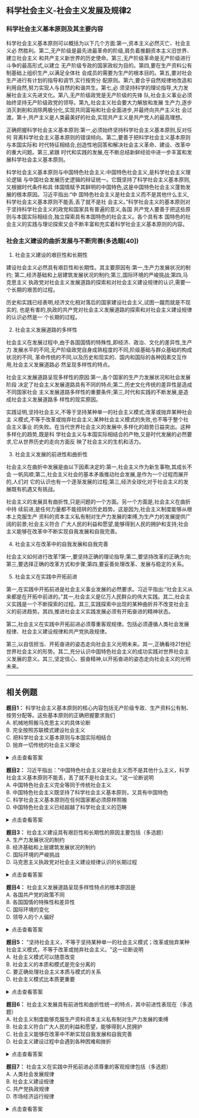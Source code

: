 ## 科学社会主义-社会主义发展及规律2

### 科学社会主义基本原则及其主要内容

科学社会主义基本原则可以概括为以下几个方面:第一,资本主义必然灭亡、社会主义必
然胜利。第二,无产阶级是最先进最革命的阶级,肩负着推翻资本主义旧世界、建立社会主义
和共产主义新世界的历史使命。第三,无产阶级革命是无产阶级进行斗争的最高形式,以建立
无产阶级专政的国家政权为目的。第四,要在生产资料公有制基础上组织生产,以满足全体社
会成员的需要为生产的根本目的。第五,要对社会生产进行有计划的指导和调节,实行按劳分
配原则。第六,要合乎自然规律地改造和利用自然,努力实现人与自然的和谐共生。第七,必
须坚持科学的理论指导,大力发展社会主义先进文化。第八,无产阶级政党是无产阶级的先锋
队,社会主义事业必须始终坚持无产阶级政党的领导。第九,社会主义社会要大力解放和发展
生产力,逐步消灭剥削和消除两极分化,实现共同富裕和社会全面进步,并最终向共产主义社
会过渡。第十,共产主义是人类最美好的社会,实现共产主义是共产党人的最高理想。

正确把握科学社会主义基本原则:第一,必须始终坚持科学社会主义基本原则,反对任何
背离科学社会主义基本原则的错误倾向。第二,要善于把科学社会主义基本原则与本国实际和
时代特征相结合,创造性地回答和解决社会主义革命、建设、改革中的重大问题。第三,紧跟
时代和实践的发展,在不断总结新鲜经验中进一步丰富和发展科学社会主义基本原则。

科学社会主义基本原则与中国特色社会主义:中国特色社会主义,是科学社会主义理论逻辑
与中国社会发展历史逻辑的辩证统一。它既坚持了科学社会主义基本原则,又根据时代条件和具
体国情赋予其鲜明的中国特色,这是中国特色社会主义蓬勃发展的根本原因。习近平指出:“中
国特色社会主义是社会主义而不是其他什么主义,科学社会主义基本原则不能丢,丢了就不是社
会主义。”科学社会主义的基本原则对于坚持科学社会主义的政党和国家具有普遍的意义,各国
共产党人要善于把这些原则与本国实际相结合,独立探索具有本国特色的社会主义。各个具有本
国特色的社会主义的实践与理论探索又会不断丰富和充实着科学社会主义基本原则的内容。

### 社会主义建设的曲折发展与不断完善(多选题[40])

1. 社会主义建设的艰巨性和长期性

建设社会主义必然具有艰巨性和长期性。其主要原因有:第一,生产力发展状况的制约;
第二,经济基础和上层建筑发展状况的制约;第三,国际环境的严峻挑战;第四,马克思主义
执政党对社会主义发展道路的探索和对社会主义建设规律的认识,需要一个长期的艰苦的过程。

历史和实践已经表明,经济文化相对落后的国家建设社会主义,试图一蹴而就是不现实的,
也是有害的,执政的共产党对社会主义发展道路的探索和对社会主义建设规律的认识必然是一
个长期的过程。

2. 社会主义发展道路的多样性

社会主义在发展过程中,由于各国国情的特殊性,即经济、政治、文化的差异性,生产力
发展水平的不同,无产阶级政党自身成熟程度的不同,阶级基础与群众基础的构成状况的不同,
革命传统的不同,以及历史和现实的、国内和国际的各种因素交互作用,社会主义发展道路必
然呈现多样性的特点。

社会主义发展道路呈现多样性的原因:第一,各个国家的生产力发展状况和社会发展阶段
决定了社会主义发展道路具有不同的特点;第二,历史文化传统的差异性是造成不同国家社会
主义发展道路多样性的重要条件;第三,时代和实践的不断发展,是造成社会主义发展道路多
样性的现实原因。

实践证明,坚持社会主义,不等于坚持某种单一的社会主义模式;改革或抛弃某种社会主
义模式,不等于改革或抛弃社会主义;某种社会主义模式的失败,也不等于整个社会主义事业
的失败。在当代世界社会主义的发展中,多样化的趋势日益突出。这种多样化的趋势,既是科
学社会主义与本国实际相结合的产物,又是时代发展的必然要求,它从世界历史的走向方面反
映了社会主义的生机和活力。

3. 社会主义发展的前进性和曲折性

社会主义在曲折中发展是由以下因素决定的:第一,社会主义作为新生事物,其成长不会
一帆风顺;第二,社会主义社会的基本矛盾推动社会发展,是作为一个过程而展开的,人们对
它的认识也有一个逐渐发展的过程;第三,经济全球化对于社会主义的发展既有机遇又有挑战。

社会主义的发展具有曲折性,只是问题的一个方面。另一个方面是,社会主义在曲折中持
续前进,是任何力量都不能扭转的历史趋势。这是因为,社会主义制度能够从根本上克服生产
资料的资本主义私有制对生产力发展的束缚,为生产力的发展提供广阔的前景;社会主义符合
广大人民的利益和愿望,能够得到人民的拥护和支持;社会主义能够在改革中不断实现自我发展和自我完善。

4. 社会主义在改革中的自我发展和自我完善

社会主义如何进行改革?第一,要坚持正确的理论指导;第二,要坚持改革的正确方向;
第三,要选择正确的改革方式和步骤;第四,要妥善处理改革、发展与稳定的关系。

5. 社会主义在实践中开拓前进

第一,在实践中开拓前进是社会主义事业发展的必然要求。习近平指出:“社会主义从来都是在开拓中前进的。”其一,社会主义是亿万人民群众的伟大实践。其二,社会主义实践是一个不断探索的过程。其三,实践探索中出现的某种曲折并不改变社会主义的前进趋势。其四,推进社会主义实践发展必须有开拓奋进的精神状态。

第二,社会主义在实践中开拓前进必须尊重客观规律。包括必须遵循人类社会发展规律、社会主义建设规律和共产党执政规律。

第三,以自信担当、开拓奋进的姿态走向社会主义光明未来。其一,正确看待21世纪世界社会主义的形势。其二,充分认识中国特色社会主义的成功实践对世界社会主义发展的意义。其三,坚定信心、振奋精神,以开拓奋进的姿态走向社会主义的光明未来。

---

## 相关例题

**题目1：** 科学社会主义基本原则的核心内容包括无产阶级专政、生产资料公有制、按劳分配等。这些基本原则的正确把握要求我们<br/>
A. 机械地照搬马克思主义的具体论断<br/>
B. 完全按照苏联模式建设社会主义<br/>
C. 把科学社会主义基本原则与本国实际相结合<br/>
D. 抛弃一切传统的社会主义理论

<details>
<summary>点击查看答案</summary>
<p><strong>答案：</strong>C</p>
<p><strong>解析：</strong>正确把握科学社会主义基本原则要求我们既要坚持科学社会主义基本原则，又要善于把科学社会主义基本原则与本国实际和时代特征相结合，创造性地回答和解决社会主义革命、建设、改革中的重大问题。A项是教条主义的错误倾向；B项忽视了各国国情的差异性；D项是完全否定科学社会主义的错误观点。故本题选C。</p>
</details>

**题目2：** 习近平指出："中国特色社会主义是社会主义而不是其他什么主义，科学社会主义基本原则不能丢，丢了就不是社会主义。"这一论断说明<br/>
A. 中国特色社会主义完全等同于传统社会主义<br/>
B. 中国特色社会主义既坚持了科学社会主义基本原则，又具有中国特色<br/>
C. 科学社会主义基本原则在任何国家都必须原样照搬<br/>
D. 中国特色社会主义已经超越了科学社会主义的范畴

<details>
<summary>点击查看答案</summary>
<p><strong>答案：</strong>B</p>
<p><strong>解析：</strong>中国特色社会主义是科学社会主义理论逻辑与中国社会发展历史逻辑的辩证统一，既坚持了科学社会主义基本原则，又根据时代条件和具体国情赋予其鲜明的中国特色。A项否认了中国特色社会主义的创新性；C项是机械照搬的错误观点；D项否认了中国特色社会主义的社会主义本质。故本题选B。</p>
</details>

**题目3：** 社会主义建设具有艰巨性和长期性的原因主要包括（多选题）<br/>
A. 生产力发展状况的制约<br/>
B. 经济基础和上层建筑发展状况的制约<br/>
C. 国际环境的严峻挑战<br/>
D. 马克思主义执政党对社会主义建设规律认识的长期过程

<details>
<summary>点击查看答案</summary>
<p><strong>答案：</strong>ABCD</p>
<p><strong>解析：</strong>社会主义建设的艰巨性和长期性是由多种因素决定的：生产力发展状况的制约是基础性因素；经济基础和上层建筑发展状况的制约体现了社会结构的复杂性；国际环境的严峻挑战增加了建设难度；马克思主义执政党对社会主义发展道路的探索和对社会主义建设规律的认识需要一个长期的艰苦过程。这四个方面都是造成社会主义建设艰巨性和长期性的重要原因。</p>
</details>

**题目4：** 社会主义发展道路呈现多样性特点的根本原因是<br/>
A. 各国共产党的政策不同<br/>
B. 各国国情的特殊性和差异性<br/>
C. 国际环境的变化<br/>
D. 领导人的个人偏好

<details>
<summary>点击查看答案</summary>
<p><strong>答案：</strong>B</p>
<p><strong>解析：</strong>社会主义发展道路的多样性是由各国国情的特殊性决定的，包括经济、政治、文化的差异性，生产力发展水平的不同，无产阶级政党自身成熟程度的不同，阶级基础与群众基础的构成状况的不同，革命传统的不同等。这些因素的综合作用使得社会主义发展道路必然呈现多样性。A、C、D项都不是根本原因。故本题选B。</p>
</details>

**题目5：** "坚持社会主义，不等于坚持某种单一的社会主义模式；改革或抛弃某种社会主义模式，不等于改革或抛弃社会主义。"这一论断说明<br/>
A. 社会主义模式可以随意改变<br/>
B. 社会主义的本质和模式是完全分离的<br/>
C. 要正确处理社会主义本质与模式的关系<br/>
D. 社会主义模式比本质更重要

<details>
<summary>点击查看答案</summary>
<p><strong>答案：</strong>C</p>
<p><strong>解析：</strong>这一论断强调要正确理解和处理社会主义本质与模式的关系。社会主义的本质是不变的，但模式可以根据实际情况进行调整和完善。不能把某种特定的社会主义模式等同于社会主义本身，也不能因为某种模式的失败而否定整个社会主义事业。A项忽视了改革的原则性；B项割裂了本质与模式的联系；D项颠倒了本质与模式的关系。故本题选C。</p>
</details>

**题目6：** 社会主义发展具有前进性和曲折性统一的特点，其中前进性表现在（多选题）<br/>
A. 社会主义制度能够克服生产资料资本主义私有制对生产力发展的束缚<br/>
B. 社会主义符合广大人民的利益和愿望，能够得到人民拥护<br/>
C. 社会主义能够在改革中不断实现自我发展和自我完善<br/>
D. 社会主义建设过程中会遇到各种困难和挫折

<details>
<summary>点击查看答案</summary>
<p><strong>答案：</strong>ABC</p>
<p><strong>解析：</strong>社会主义发展的前进性主要体现在：社会主义制度的优越性使其能够为生产力发展提供广阔前景；符合人民根本利益能够获得广泛支持；具有自我发展和自我完善的能力。D项描述的是社会主义发展的曲折性，而非前进性。社会主义在曲折中持续前进，是任何力量都不能扭转的历史趋势。</p>
</details>

**题目7：** 社会主义在实践中开拓前进必须尊重的客观规律包括（多选题）<br/>
A. 人类社会发展规律<br/>
B. 社会主义建设规律<br/>
C. 共产党执政规律<br/>
D. 市场经济运行规律

<details>
<summary>点击查看答案</summary>
<p><strong>答案：</strong>ABC</p>
<p><strong>解析：</strong>根据文件内容，社会主义在实践中开拓前进必须遵循三大规律：人类社会发展规律、社会主义建设规律和共产党执政规律。这三大规律是相互联系、相互作用的统一整体，共同指导着社会主义事业的发展。D项虽然也很重要，但不属于文件中明确提到的三大规律范畴。</p>
</details>
